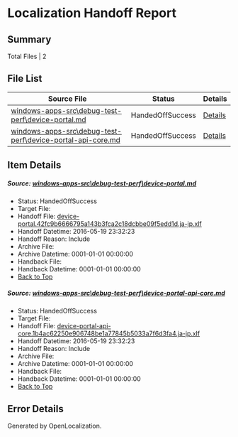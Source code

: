 # <a name='report-top'></a> Localization Handoff Report

## Summary
 Total Files | 2

## File List
 Source File | Status | Details 
 ----------- | ------ | ------- 
 [windows-apps-src\debug-test-perf\device-portal.md](https://github.com/Microsoft/windows-apps/blob/390c6e01bf61fcdf018fe9638fcc8d64b6ecf429/windows-apps-src/debug-test-perf/device-portal.md) | HandedOffSuccess | [Details](#07d4cbfbe343a505b10751ba7ea9e8c1162b2bb71917)
 [windows-apps-src\debug-test-perf\device-portal-api-core.md](https://github.com/Microsoft/windows-apps/blob/b08e05ec07a82c6857201e418ffbd9a1ddef2d0c/windows-apps-src/debug-test-perf/device-portal-api-core.md) | HandedOffSuccess | [Details](#9961a77b434908ee1915f018b92a53f2e5f250611911)

## Item Details
##### <a name='07d4cbfbe343a505b10751ba7ea9e8c1162b2bb71917'></a> Source: [windows-apps-src\debug-test-perf\device-portal.md](https://github.com/Microsoft/windows-apps/blob/390c6e01bf61fcdf018fe9638fcc8d64b6ecf429/windows-apps-src/debug-test-perf/device-portal.md)
* Status: HandedOffSuccess
* Target File: 
* Handoff File: [device-portal.42fc9b6666795a143b3fca2c18dcbbe09f5edd1d.ja-jp.xlf](https://github.com/Microsoft/WDG.handoff/blob/0149aff4ab0341538d07829b55bc032190f2b84e/ol-handoff/Microsoft/windows-apps.ja-jp/master/device-portal.42fc9b6666795a143b3fca2c18dcbbe09f5edd1d.ja-jp.xlf)
* Handoff Datetime: 2016-05-19 23:32:23
* Handoff Reason: Include
* Archive File: 
* Archive Datetime: 0001-01-01 00:00:00
* Handback File: 
* Handback Datetime: 0001-01-01 00:00:00
* [Back to Top](#report-top)

##### <a name='9961a77b434908ee1915f018b92a53f2e5f250611911'></a> Source: [windows-apps-src\debug-test-perf\device-portal-api-core.md](https://github.com/Microsoft/windows-apps/blob/b08e05ec07a82c6857201e418ffbd9a1ddef2d0c/windows-apps-src/debug-test-perf/device-portal-api-core.md)
* Status: HandedOffSuccess
* Target File: 
* Handoff File: [device-portal-api-core.1b4ac62250e906748be1a77845b5033a7f6d3fa4.ja-jp.xlf](https://github.com/Microsoft/WDG.handoff/blob/0149aff4ab0341538d07829b55bc032190f2b84e/ol-handoff/Microsoft/windows-apps.ja-jp/master/device-portal-api-core.1b4ac62250e906748be1a77845b5033a7f6d3fa4.ja-jp.xlf)
* Handoff Datetime: 2016-05-19 23:32:23
* Handoff Reason: Include
* Archive File: 
* Archive Datetime: 0001-01-01 00:00:00
* Handback File: 
* Handback Datetime: 0001-01-01 00:00:00
* [Back to Top](#report-top)


## Error Details

Generated by OpenLocalization.
